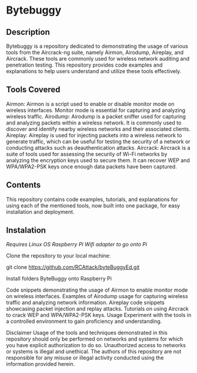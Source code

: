 # Bytebuggy
## Description
Bytebuggy is a repository dedicated to demonstrating the usage of various tools from the Aircrack-ng suite, namely Airmon, Airodump, Aireplay, and Aircrack. These tools are commonly used for wireless network auditing and penetration testing. This repository provides code examples and explanations to help users understand and utilize these tools effectively.

## Tools Covered
Airmon: Airmon is a script used to enable or disable monitor mode on wireless interfaces. Monitor mode is essential for capturing and analyzing wireless traffic.
Airodump: Airodump is a packet sniffer used for capturing and analyzing packets within a wireless network. It is commonly used to discover and identify nearby wireless networks and their associated clients.
Aireplay: Aireplay is used for injecting packets into a wireless network to generate traffic, which can be useful for testing the security of a network or conducting attacks such as deauthentication attacks.
Aircrack: Aircrack is a suite of tools used for assessing the security of Wi-Fi networks by analyzing the encryption keys used to secure them. It can recover WEP and WPA/WPA2-PSK keys once enough data packets have been captured.
## Contents
This repository contains code examples, tutorials, and explanations for using each of the mentioned tools, now built into one package, for easy installation and deployment.

## Instalation

*Requires Linux OS*
*Raspberry Pi*
*Wifi adapter to go onto Pi*

Clone the repository to your local machine:

git clone https://github.com/RCAttack/byteBuggyEd.git

Install folders ByteBuggy onto Raspberry Pi 

Code snippets demonstrating the usage of Airmon to enable monitor mode on wireless interfaces.
Examples of Airodump usage for capturing wireless traffic and analyzing network information.
Aireplay code snippets showcasing packet injection and replay attacks.
Tutorials on using Aircrack to crack WEP and WPA/WPA2-PSK keys.
Usage
Experiment with the tools in a controlled environment to gain proficiency and understanding.


Disclaimer
Usage of the tools and techniques demonstrated in this repository should only be performed on networks and systems for which you have explicit authorization to do so. Unauthorized access to networks or systems is illegal and unethical. The authors of this repository are not responsible for any misuse or illegal activity conducted using the information provided herein.

